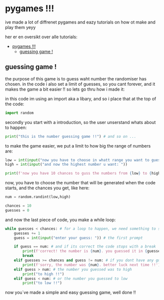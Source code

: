 # pygames !!! 

ive made a lot of diffrenet pygames and eazy tutorials on how ot make and play them yeyy

her er en oversikt over alle tutorials:
- [pygames !!!](#pygames-)
  - [guessing game !](#guessing-game-)

## guessing game !
the purpose of this game is to guess waht number the randomiser has chosen. in the code i also set a limit of guesses, so you cant forever, and it makes the game a bit easier !! so lets go thru how i made it:

in this code im using an import aka a libary, and so i place that at the top of the code:
```python
import random
```

secondly you start with a introduction, so the user unserstand whats about to happen: 
```python
print("this is the number guessing game !!") # and so on ...
```

to make the game easier, we put a limit to how big the range of numbers are: 
```python
low = int(input("now you have to choose in whatt range you want to guess the numbers, so enter the lowest range: "))
high = int(input("and now the highest number u want: "))

print(f'now you have 10 chances to guss the numbers from {low} to {high}, good luck !!')
```

now, you have to choose the number that will be generated when the code starts, and the chances you get, like here: 
```python
num = random.randint(low,high)

chances = 10
guesses = 0
```

and now the last piece of code, you make a while loop:
```python
while guesses < chances: # for a loop to happen, we need something to start it 
    guesses += 1
    guess = int(input("enter your guess: ")) # the first prompt 

    if guess == num: # and if its correct the code stops with a break 
        print(f'correct! the number is {num}. you guessed it in {guesses} attempts')
        break 
    elif guesses >= chances and guess != num: # if you dont have any guesses left ... 
        print(f'sorry, the number was {num}. better luck next time !!')
    elif guess > num: # the number you guessed was to high 
        print("to high !!")
    elif guess < num: # or the number you guessed to low
        print("to low !!")
```

now you´ve made a simple and easy guessing game, well done !! 
